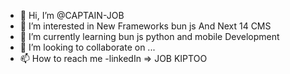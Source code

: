 - 👋 Hi, I’m @CAPTAIN-JOB
- 👀 I’m interested in New Frameworks bun js And Next 14 CMS
- 🌱 I’m currently learning  bun js python and mobile Development
- 💞️ I’m looking to collaborate on ...
- 📫 How to reach me  -linkedIn => JOB KIPTOO

<!---
CAPTAIN-JOB/CAPTAIN-JOB is a ✨ special ✨ repository because its `README.md` (this file) appears on your GitHub profile.
You can click the Preview link to take a look at your changes.
--->
